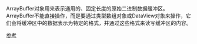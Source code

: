 ArrayBuffer对象用来表示通用的、固定长度的原始二进制数据缓冲区。
ArrayBuffer不能直接操作，而是要通过类型数组对象或DataView对象来操作，它们会将缓冲区中的数据表示为特定的格式，并通过这些格式来读写缓冲区的内容。

[参考](https://developer.mozilla.org/zh-CN/docs/Web/JavaScript/Reference/Global_Objects/ArrayBuffer )